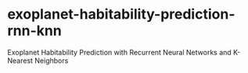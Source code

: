 # exoplanet-habitability-prediction-rnn-knn
Exoplanet Habitability Prediction with Recurrent Neural Networks and K-Nearest Neighbors
